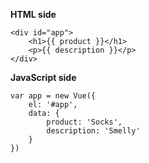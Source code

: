**HTML side**

    <div id="app">
        <h1>{{ product }}</h1>
        <p>{{ description }}</p>
    </div>

**JavaScript side**

    var app = new Vue({
        el: '#app',
        data: {
            product: 'Socks',
            description: 'Smelly'
        }
    })
